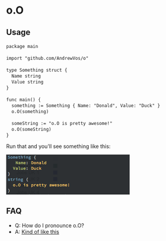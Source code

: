 # o.O

## Usage

    package main

    import "github.com/AndrewVos/o"

    type Something struct {
      Name string
      Value string
    }

    func main() {
      something := Something { Name: "Donald", Value: "Duck" }
      o.O(something)

      someString := "o.O is pretty awesome!"
      o.O(someString)
    }

Run that and you'll see something like this:

![output](https://github.com/AndrewVos/o/raw/master/output.png)

## FAQ
- Q: How do I pronounce o.O?
- A: [Kind of like this](http://www.youtube.com/watch?v=140S4LkQxxA)

